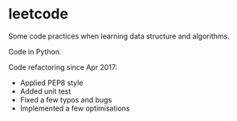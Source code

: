 # leetcode

Some code practices when learning data structure and algorithms.

Code in Python.

Code refactoring since Apr 2017:
* Applied PEP8 style
* Added unit test
* Fixed a few typos and bugs
* Implemented a few optimisations
